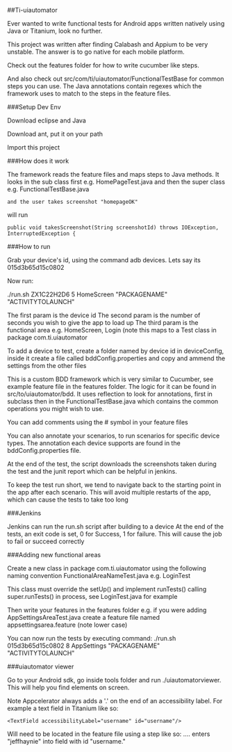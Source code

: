 ##Ti-uiautomator

Ever wanted to write functional tests for Android apps written natively using Java or Titanium, look no further.

This project was written after finding Calabash and Appium to be very unstable. The answer is to go native for each mobile platform.

Check out the features folder for how to write cucumber like steps.

And also check out src/com/ti/uiautomator/FunctionalTestBase for common steps you can use. The Java annotations contain regexes which the framework uses to match to the steps in the feature files.

###Setup Dev Env

Download eclipse and Java

Download ant, put it on your path

Import this project

###How does it work

The framework reads the feature files and maps steps to Java methods. It looks in the sub class first e.g. HomePageTest.java and then the super class e.g. FunctionalTestBase.java

```and the user takes screenshot "homepageOK"```

will run

```@StepAnnotation(regex = ".+ takes screenshot \".+\"")
public void takesScreenshot(String screenshotId) throws IOException, InterruptedException {
```



###How to run

Grab your device's id, using the command adb devices. Lets say its 015d3b65d15c0802

Now run:

./run.sh ZX1C22H2D6 5 HomeScreen "PACKAGENAME" "ACTIVITYTOLAUNCH"

The first param is the device id
The second param is the number of seconds you wish to give the app to load up
The third param is the functional area e.g. HomeScreen, Login (note this maps to a Test class in package com.ti.uiautomator

To add a device to test, create a folder named by device id in deviceConfig, inside it create a file called bddConfig.properties and copy and ammend the settings from the other files

This is a custom BDD framework which is very similar to Cucumber, see example feature file in the features folder. The logic for it can be found in src/to/uiautomator/bdd. It uses reflection to look for annotations, first in subclass then in the FunctionalTestBase.java which contains the common operations you might wish to use.

You can add comments using the # symbol in your feature files

You can also annotate your scenarios, to run scenarios for specific device types. The annotation each device supports are found in the bddConfig.properties file.

At the end of the test, the script downloads the screenshots taken during the test and the junit report which can be helpful in jenkins.

To keep the test run short, we tend to navigate back to the starting point in the app after each scenario. This will avoid multiple restarts of the app, which can cause the tests to take too long

###Jenkins

Jenkins can run the run.sh script after building to a device
At the end of the tests, an exit code is set, 0 for Success, 1 for failure. This will cause the job to fail or succeed correctly

###Adding new functional areas

Create a new class in package com.ti.uiautomator using the following naming convention FunctionalAreaNameTest.java e.g. LoginTest

This class must override the setUp() and implement runTests() calling super.runTests() in process, see LoginTest.java for example

Then write your features in the features folder e.g. if you were adding AppSettingsAreaTest.java create a feature file named appsettingsarea.feature (note lower case)

You can now run the tests by executing command: ./run.sh 015d3b65d15c0802 8 AppSettings "PACKAGENAME" "ACTIVITYTOLAUNCH"

###uiautomator viewer

Go to your Android sdk, go inside tools folder and run ./uiautomatorviewer. This will help you find elements on screen.

Note Appcelerator always adds a '.' on the end of an accessibility label. For example a text field in Titanium like so:

```
<TextField accessibilityLabel="username" id="username"/>
```

Will need to be located in the feature file using a step like so: .... enters "jeffhaynie" into field with id "username."

